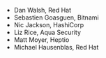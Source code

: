 - Dan Walsh, Red Hat
- Sebastien Goasguen, Bitnami
- Nic Jackson, HashiCorp
- Liz Rice, Aqua Security
- Matt Moyer, Heptio
- Michael Hausenblas, Red Hat
